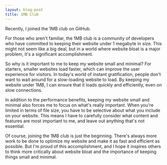 ```yaml
---
layout: blog-post
title: 1MB Club
---
```


Recently, I joined the 1MB club on GitHub.

For those who aren't familiar, the 1MB club is a community of developers who have committed to keeping their website under 1 megabyte in size. This might not seem like a big deal, but in a world where website bloat is a major problem, it's a significant accomplishment.

So why is it important to me to keep my website small and minimal? For starters, smaller websites load faster, which can improve the user experience for visitors. In today's world of instant gratification, people don't want to wait around for a slow-loading website to load. By keeping my website under 1MB, I can ensure that it loads quickly and efficiently, even on slow connections.

In addition to the performance benefits, keeping my website small and minimal also forces me to focus on what's really important. When you're limited in terms of file size, you have to be selective about what you include on your website. This means I have to carefully consider what content and features are most important to me, and leave out anything that's not essential.

Of course, joining the 1MB club is just the beginning. There's always more work to be done to optimize my website and make it as fast and efficient as possible. But I'm proud of this accomplishment, and I hope it inspires others to think more critically about website bloat and the importance of keeping things small and minimal.